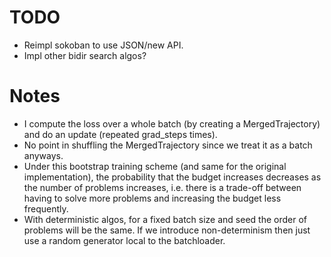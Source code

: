 # TODO

- Reimpl sokoban to use JSON/new API.
- Impl other bidir search algos?

# Notes
- I compute the loss over a whole batch (by creating a MergedTrajectory) and do an update (repeated grad_steps times).
- No point in shuffling the MergedTrajectory since we treat it as a batch anyways.
- Under this bootstrap training scheme (and same for the original implementation), the probability that the
  budget increases decreases as the number of problems increases, i.e. there is a trade-off between
  having to solve more problems and increasing the budget less frequently.
- With deterministic algos, for a fixed batch size and seed the order of problems will be the same.
  If we introduce non-determinism then just use a random generator local to the batchloader.
